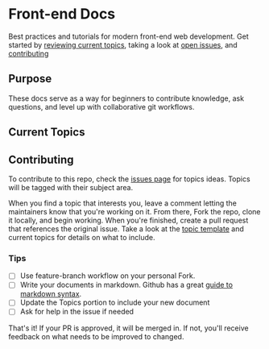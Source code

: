 # Front-end Docs
Best practices and tutorials for modern front-end web development. Get started by [reviewing current topics](#currentTopics), taking a look at [open issues](https://github.com/fswebdev/front-end/issues), and [contributing](CONTRIBUTING)

## Purpose

These docs serve as a way for beginners to contribute knowledge, ask questions, and level up with collaborative git workflows.

## Current Topics

## Contributing

To contribute to this repo, check the [issues page](https://github.com/fswebdev/front-end/issues) for topics ideas. Topics will be tagged with their subject area.

When you find a topic that interests you, leave a comment letting the maintainers know that you're working on it. From there, Fork the repo, clone it locally, and begin working. When you're finished, create a pull request that references the original issue. Take a look at the [topic template](TEMPLATE) and current topics for details on what to include.

### Tips
- [ ] Use feature-branch workflow on your personal Fork.
- [ ] Write your documents in markdown. Github has a great [guide to markdown syntax](https://guides.github.com/features/mastering-markdown/).
- [ ] Update the Topics portion to include your new document
- [ ] Ask for help in the issue if needed

That's it! If your PR is approved, it will be merged in. If not, you'll receive feedback on what needs to be improved to changed.
